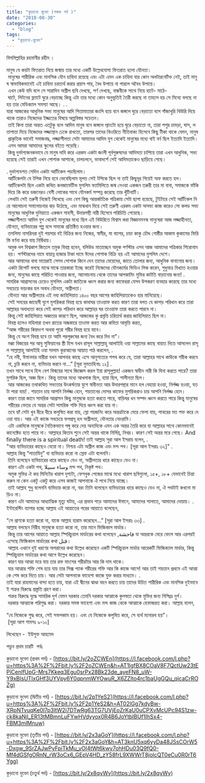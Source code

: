 ```yaml
---
title: "কুড়ানো মুক্তো (পঞ্চম পর্ব )"
date: "2018-08-30"
categories: 
  - "blog"
tags: 
  - "কুড়ানো-মুক্তো"
---
```


বিসমিল্লাহির রহমানীর রহীম ।

মানুষ যে কয়টা ফিতরাত নিয়ে জন্মায় তার মধ্যে একটি উল্লেখযোগ্য ফিতরাত হলো যৌনতা। মানুষের শারীরিক এবং মানসিক যৌন চাহিদা রয়েছে এবং এটা এমন এক চাহিদা যার কোন অলটারনেটিভ নেই, তাই মানুষ স্বাভাবিকভাবেই এই চাহিদা চরতার্থ করার প্রয়াস পায়, বৈধ উপায়ে না পারলে অবৈধ উপায়ে। এখন কেউ যদি বলে সে সারাদিন অশ্লীল ছবি দেখছে, পর্ণ দেখছে, বান্ধবীকে সাথে নিয়ে হাটে- মাঠে- ঘাটে, লিটনের ফ্ল্যাটে ঘুরে বেড়াচ্ছে কিন্তু এটা তার মধ্যে কোন অনুভূতিই তৈরী করছে না তাহলে হয় সে মিথ্যে বলছে না হয় তার মেডিক্যাল সমস্যা আছে। . . যারা আজকের আধুনিক সভ্য মানুষের আদি পিতামাতারা জংলি হয়ে বনে জঙ্গলে ঘুরে বেড়াতো বলে গাঁজাখুরি থিউরি দিয়ে থাকে তারাও নিজেদের ইজ্জতের বিষয়ে অল্পবিস্তর সচেতন। তাই কিনা তারা অন্তত এতটুকু বলে আদিম মানুষ বনে জঙ্গলে ল্যাংটো হয়ে ঘুরে বেড়াতো না, তারা পশুর চামড়া, ঘাস, লতাপাতা দিয়ে নিজেদের লজ্জাস্থান ঢেকে রাখতো, তারপর তাদের থিওরিতে নীতিবাক্য হিসেবে কিছু টীকা থাকে যেমন, মানুষ প্রাকৃতিক ভাবেই সমাজবদ্ধ, লজ্জাশীলতা সেটা আমাদের আদিম যুগ থেকেই মানুষের মধ্যে বাই বর্ন ছিল ইত্যাদি ইত্যাদি। এসব আমরা আমাদের স্কুলের বইতে পড়েছি। কিন্তু দুর্ভাগ্যজনকভাবে যে মানুষ দাবি করে এরকম একটা জংলী পূর্বপুরুষদের আদিমতা চাপিয়ে তারা এখন আধুনিক, সভ্য হয়েছে সেই তারাই এখন পোশাক আশাকে, চালচলনে, ভাবাদর্শে সেই আদিমতাকেও ছাড়িয়ে গেছে।

. দুর্ভাগ্যবশত সেদিন একটা আর্টিকেল পড়ছিলাম। আর্টিকেলটা যে টপিক নিয়ে হবে ভেবেছিলাম মূলত সেই টপিকে ছিল না তাই কিছুদূর গিয়েই অফ করতে হল। আর্টিকেলটা ছিল একটা কথিত কনজার্ভেটিভ মুসলিম ফ্যামিলিতে জন্ম নেওয়া একজন তরুরী তার মা বাবা, সমাজকে ফাঁকি দিয়ে কি করে ডজনেরও বেশী লোকের সাথে যৌনকর্ম সম্পন্ন করেছে তার খুঁটিনাটি। লেখাটা সেই তরুনী নিজেই লিখেছে এবং বেশ কিছু আন্তর্জাতিক পত্রিকায় সেটা ছাপা হয়েছে, টুইটারে সেই আর্টিকেল নিয়ে আলোচনা সমালোচনার ঝড় উঠেছে, এবং মাঝখান দিয়ে সেই তরুণী এরকম একটা অসভ্য কাজ করেও সো কলড সভ্য মানুষের আধুনিক দুনিয়াতে একজন সাহসী, উদারপন্থী নারী হিসেবে পরিচিতি পেয়েছে। লজ্জাশীলতা আদিম যুগ থেকেই মানুষের মধ্যে ছিল এই থিউরিতে বিশ্বাস করা বিজ্ঞানমনস্ক মানুষেরা আজ লজ্জাহীনতা, যৌনতা, ব্যভিচারের গল্প বলে সমাজে প্রতিষ্ঠিত হওয়ার জন্য। তসলিমা নাসরিনরা দুই পয়সার বই বিক্রির জন্য নিজের, স্বামীর, মা বাপের, চাচা কাকু চৌদ্দ গোষ্ঠীর আকাম কুকামের ফিরিস্তি বর্ণনা করে যায় নির্দ্বিধায়। অমুক দল বিশ্বকাপ জিতলে তমুক বিবস্ত্র হবেন, বলিউড মাতাচ্ছেন অমুক পর্ণস্টার এসব আজ আমাদের পত্রিকার শিরোনাম হয়। পর্ণস্টারদের নামে বায়ান্ন হাজার টাকা দামে ঈদের পোশাক বিক্রি হয় এই আমাদের মুসলিম দেশে। আর আমাদের বাবা মায়েরাই সেসব পোশাক কিনে দেন তাদের মেয়েদের, জাতে তোলার জন্য, আধুনিক বানানোর জন্য। একটা রিপোর্ট বলছে মাঝে মাঝে তারকারা ইচ্ছে করেই নিজেদের যৌনকর্মের ভিডিও লিক করেন, শুধুমাত্র বিখ্যাত হওয়ার জন্য, মানুষের কাছে পরিচিত পাওয়ার জন্য, আলোচনায় থেকে তাদের আপকামিং মুভির কাটতি বাড়ানোর জন্য! . সামরিক আগ্রাসনের চেয়েও মুসলিম একটা জাতিকে ধ্বংস করার জন্য কাফেররা যেসব উপকরণ ব্যবহার করেছে তার মধ্যে সবচেয়ে ভয়ংকর হল অবাধ যৌনতা, অশ্লীলতা। যৌনতা আর অশ্লীলতার এই নব্য জাহিলিয়াত ১৪০০ বছর আগের জাহিলিয়াতকেও হার মানিয়েছে। সেই সময়ের জাহেলী যুগে মুশরিকরা বিবস্ত্র হয়ে কাবাঘর তাওয়াফ করত কারণ তারা বলত যে কাপড় পরিধান করে তারা আল্লাহর অবাধ্যতা করে সেই কাপড় পরিধান করে আল্লাহর ঘর তাওয়াফ তারা করতে পারবে না। কিন্তু সেই জাহিলিয়াত অজ্ঞতার কারণে ছিল, আজকের কু প্রবৃত্তি চরিতার্থ করার জাহিলিয়াত ছিল না। বিবস্ত্র হলেও মহিলারা তখন রাতের অন্ধকারে তাওাফ করত আর কবিতা আবৃত্তি করত, “আজ শরীরের কিয়দংশ অথবা পুরো শরীর বিবস্ত্র হয়ে যাবে। কিন্তু যে অংশ বিবস্ত্র হবে তা আমি পরপুরুষের জন্য বৈধ করে দিব না”। মক্কা বিজয়ের পর আবু সুফিয়ানের স্ত্রী হিন্দ যখন রাসূল সাল্লাল্লাহু আলাইহি ওয়া সাল্লামের কাছে বায়াত দিতে আসলেন রাসূল সাল্লাল্লাহু আলাইহি ওয়া সালাম কুরআনের আয়াত পাঠ করলেন, . “হে নবী, ঈমানদার নারীরা যখন আপনার কাছে এসে আনুগত্যের শপথ করে যে, তারা আল্লাহর সাথে কাউকে শরীক করবে না, চুরি করবে না, ব্যভিচার করবে না…” \[সূরা মুমতাহিনাঃ ১২\] . তখন সাথে সাথে হিন্দ বেশ বিস্ময়ের সাথে জিজ্ঞেস করল ইয়া রাসূলুল্লাহ! একজন স্বাধীন নারী কি যিনা করতে পারে? তারা মুশরিক ছিল, অজ্ঞ ছিল। কিন্তু তাদের মধ্যে আখলাক ছিল, হায়া ছিল, শালীনতা ছিল। আর আজকের তথাকথিত সভ্যতার উৎকর্ষতার যুগে স্বাধীনতা আর উদারপন্থার মানে হল বেহায়া হওয়া, নির্লজ্জ হওয়া, যতটা পারা যায়! . শয়তান চায় আপনি নির্লজ্জ হোন, শয়তানের দোসর কাফের মুশরিকরাও চায় আপনি নির্লজ্জ হোন। কারণ তারা জানে সামরিক আগ্রাসন কিছু মানুষকে হত্যা করতে পারে, বাড়িঘর ধন সম্পদ ধ্বংস করতে পারে কিন্তু মানুষের শরীরের ভেতর যে অন্তর সেটা সামরিক শক্তি দিয়ে ধ্বংস করা যায় না। তবে হ্যাঁ সেটা খুব ধীরে ধীরে কলুষিত করা যায়, স্লো পয়জনিং করে অন্তরটাকে মেরে ফেলা যায়, পাথরের মত শক্ত করে দেওয়া যায়। আর এই কাজে সবচেয়ে ফলপ্রসূ হল অশ্লীলতা, যৌনতার নোংরামি। এটা একদিকে মানুষকে নৈতিকভাবে পঙ্গু করে দেয় অন্যদিকে এমন এক অন্তর তৈরি করে যা আল্লাহর সাথে কোনভাবেই কানেক্টেড হতে পারে না। আল্লাহর কিতাব শুনে সেই অন্তর থাকে নির্লিপ্ত, নিথর। কারণ সেই অন্তর মরে গেছে। And finally there is a spiritual death! তাই আল্লাহ সুরা আল ইসরায় বলেন, . "আর ব্যভিচারের কাছেও যেয়ো না। নিশ্চয় এটা অশ্লীল কাজ এবং মন্দ পথ। \[সূরা আল ইসরাঃ ৩২\]" . আল্লাহ কিন্তু “লাতাযিনু” বা ব্যভিচার করো না স্রেফ এটা বলেননি। তিনি বলেছেন ব্যভিচারের ধারে কাছেও যেও না, অশ্লীলতার ধারে কাছেও যেও না। কারণ এটা একটা পথ, وساء سبيلا মন্দ পথ, নিকৃষ্ট পথ। অমুক মুভির ঐ কয় মিনিটের খারাপ দৃশ্যটা, ফেসবুক পেজের মাঝে মধ্যে খারাপ ছবিগুলো, ১৫+, ১৮+ যেভাবেই চিন্তা করুন না কেন একটু একটু করে এসব কাজই আপনাকে ঐ পথে নিয়ে যাচ্ছে। তাই আল্লাহ শুধু বলেননি ব্যভিচার করো না, বরং তিনি বলেছেন ব্যভিচারের ধারে কাছেও যেও না, ঐ পথটাই কখনো মাড়িও না। কারণ এটা আমাদের আধ্যাত্মিক মৃত্যু ঘটায়, এর প্রভাব পড়ে আমাদের ঈমানে, আমাদের সালাতে, আমাদের দোয়ায়। . ইন্টারেস্টিং ব্যাপার হচ্ছে আল্লাহ এই আয়াতের পরের আয়াতে বলেছেন,

“সে প্রাণকে হত্যা করো না, যাকে আল্লাহ হারাম করেছেন…” \[সূরা আল ইসরাঃ ৩৩\] . আল্লাহ বলছেন নিরীহ মানুষকে হত্যা করো না, তার মানে ফিজিকাল মার্ডার। কিন্তু তার আগের আয়াতে আল্লাহ স্পিরিচুয়াল মার্ডারের কথা বলেছেন ,فاحشة যা অন্তরকে মেরে ফেলে আর এরপরই এসেছে ফিজিকাল মার্ডারের কথা قتل। আল্লাহ এখানে দুই ধরণের অপরাধের কথা উল্লেখ করেছেন একটি স্পিরিচুয়াল মার্ডার আরেকটি ফিজিক্যাল মার্ডার, কিন্তু স্পিরিচুয়াল মার্ডারের কথা আগে উল্লেখ করেছেন। কারণ যার আত্মা মরে যায় তার রক্ত মাংসের শরীরটার আর কি দাম থাকে। যার আত্মার শক্তি শেষ হয়ে যায় তার সিক্স প্যাক শরীরের শক্তি আর কি কাজে আসে! আর তাই শয়তান প্রথমে এই আত্মাকে শেষ করে দিতে চায়। আর সেটা আপনাকে ফাহেশা কাজে যুক্ত করার মাধ্যমে। . তাই যারা রাহমানের বান্দা হতে চায়, যারা এই দ্বীনের ঝাণ্ডা বহন করতে চায় তাদের উচিত শারীরিক এবং মানসিক দুইভাবেই শত্রুর বিরুদ্ধে প্রস্তুতি গ্রহণ করা। শত্রুর বিরুদ্ধে যুদ্ধে সামরিক দুর্গ যেমন দরকার তেমনি দরকার আত্মাকে কুলষতা থেকে মুক্তির জন্য নিশ্ছিদ্র দুর্গ। দরকার আত্মাকে পরিশুদ্ধ করা। দরকার সমস্ত ফাহেশা এবং মন্দ কাজ থেকে আত্মাকে হেফাজরত করা। আল্লাহ বলেন,

“যে নিজেকে শুদ্ধ করে, সেই সফলকাম হয়। এবং যে নিজেকে কলুষিত করে, সে ব্যর্থ মনোরথ হয়”। \[সূরা আশ শামসঃ ৯-১০\]

লিখেছেন -  ইউসুফ আহমেদ

পড়ুন প্রথম চারটি  পর্বঃ

কুড়ানো মুক্তো (প্রথম পর্ব) - [https://bit.ly/2oZCWEn](https://l.facebook.com/l.php?u=https%3A%2F%2Fbit.ly%2F2oZCWEn&h=AT1lgfBX8COaV8F7QctUw23tEPiCenlfUpG-Mrs7Kkeq3Egu0srPx28Bk23de_ayeFN8_uW-Y9xBIsUTIxGHf3UYVpy6Y0qpnmWYOwuR_X6ZZlto4rc1baUgGQu_qicaCrROZg)

কুড়ানো মুক্তো (দ্বিতীয় পর্ব) - [https://bit.ly/2p1YeS2](https://l.facebook.com/l.php?u=https%3A%2F%2Fbit.ly%2F2p1YeS2&h=AT02lGg7kdyBw-XRpNTvuqKe0l7p3ltW2i7DTwRg63TG7UVjEoZrKaU0uCPXvMcUPc94S1zw-ck8kaNjI_ER13tMBmnLuFYwHVdyyox0R4B6JoYtbIBUf1IhSx4-FBM3mlMnuw)

কুড়ানো মুক্তো (তৃতীয় পর্ব) - [https://bit.ly/2x3aGoY](https://l.facebook.com/l.php?u=https%3A%2F%2Fbit.ly%2F2x3aGoY&h=AT3knU5xq6yyDa48JSsCOrW5-Dxgw_9SrZAJwPyFpiTkMu_vOl4tWt6kwy7ohHDu03Q9fQ0-Mf4dGSfgORnN_rW3oCx6_GEpV4HD_zY58frL9XWWrT8jolcQT0eCu0R0rT6Ygg)

কুড়ানো মুক্তো (চতুর্থ পর্ব) - [https://bit.ly/2x8qyWv](https://bit.ly/2x8qyWv)
